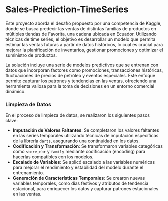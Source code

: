 # Sales-Prediction-TimeSeries

Este proyecto aborda el desafío propuesto por una competencia de Kaggle, donde se busca predecir las ventas de distintas familias de productos en múltiples tiendas de Favorita, una cadena ubicada en Ecuador. Utilizando técnicas de time series, el objetivo es desarrollar un modelo que permita estimar las ventas futuras a partir de datos históricos, lo cual es crucial para mejorar la planificación de inventarios, gestionar promociones y optimizar el suministro de productos.

La solución incluye una serie de modelos predictivos que se entrenan con datos que incorporan factores como promociones, transacciones históricas, fluctuaciones de precios de petróleo y eventos especiales. Este enfoque permite capturar los patrones y tendencias en las ventas, ofreciendo una herramienta valiosa para la toma de decisiones en un entorno comercial dinámico.

### Limpieza de Datos

En el proceso de limpieza de datos, se realizaron los siguientes pasos clave:

- **Imputación de Valores Faltantes**: Se completaron los valores faltantes en las series temporales utilizando técnicas de imputación específicas de la librería `darts`, asegurando una continuidad en los datos.
- **Codificación y Transformación**: Se transformaron variables categóricas como `store_nbr` y `family` mediante codificación (encoding) para hacerlas compatibles con los modelos.
- **Escalado de Variables**: Se aplicó escalado a las variables numéricas para mejorar el rendimiento y estabilidad del modelo durante el entrenamiento.
- **Generación de Características Temporales**: Se crearon nuevas variables temporales, como días festivos y atributos de tendencia estacional, para enriquecer los datos y capturar patrones estacionales en las ventas.







